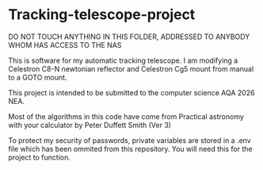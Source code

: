 # Tracking-telescope-project
DO NOT TOUCH ANYTHING IN THIS FOLDER, ADDRESSED TO ANYBODY WHOM HAS ACCESS TO THE NAS


This is software for my automatic tracking telescope. I am modifying a Celestron C8-N newtonian reflector and Celestron Cg5 mount from manual to a GOTO mount.

This project is intended to be submitted to the computer science AQA 2026 NEA.

Most of the algorithms in this code have come from Practical astronomy with your calculator by Peter Duffett Smith (Ver 3)

To protect my security of passwords, private variables are stored in a .env file which has been ommited from this repository. You will need this for the project to function.
